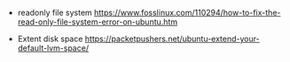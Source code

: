 - readonly file system
https://www.fosslinux.com/110294/how-to-fix-the-read-only-file-system-error-on-ubuntu.htm

- Extent disk space 
https://packetpushers.net/ubuntu-extend-your-default-lvm-space/
